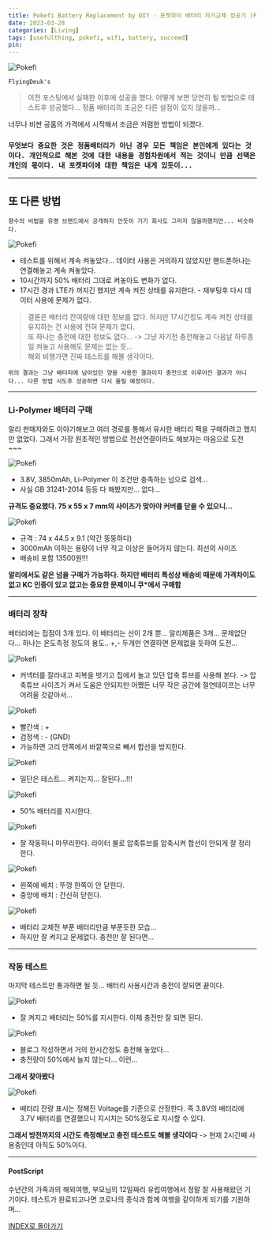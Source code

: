 ```yaml
---
title: Pokefi Battery Replacement by DIY - 포켓파이 배터리 자가교체 성공기 (Feat. wifi batt)author: FlyingDeuk
date: 2023-03-28
categories: [Living]
tags: [usefulthing, pokefi, wifi, battery, succeed]
pin:
---
```


![Pokefi](/img/living/pokefi/pokefibatt1.jpg)

`FlyingDeuk's`
> 이전 포스팅에서 실패한 이후에 성공을 했다. 어떻게 보면 당연히 될 방법으로 테스트후 성공했다... 정품 배터리의 조금은 다른 설정이 있지 않을까...

너무나 비싼 공홈의 가격에서 시작해서 조금은 저렴한 방법이 되겠다. 

### `무엇보다 중요한 것은 정품배터리가 아닌 경우 모든 책임은 본인에게 있다는 것이다. 개인적으로 해본 것에 대한 내용을 경험차원에서 적는 것이니 만큼 선택은 개인의 몫이다. 내 포켓파이에 대한 책임은 내게 있듯이...`

------

## 또 다른 방법
`향수의 비법을 유명 브랜드에서 공개하지 안듯이 기기 회사도 그러지 않을까했지만... 비슷하다. `


![Pokefi](/img/living/pokefi/batt_new1.jpg)
- 테스트를 위해서 계속 켜놓았다... 데이터 사용은 거의하지 않았지만 핸드폰하나는 연결해놓고 계속 켜놓았다.
- 10시간까지 50% 배터리 그대로 켜놓아도 변화가 없다.
- 17시간 경과 LTE가 꺼지긴 했지만 계속 켜진 상태를 유지한다. - 재부팅후 다시 데이터 사용에 문제가 없다.

> 결론은 배터리 잔여량에 대한 정보를 없다. 하지만 17시간정도 계속 켜진 상태를 유지하는 건 사용에 전혀 문제가 없다. <br>
또 하나는 충전에 대한 정보도 없다... -> 그냥 자기전 충전해놓고 다음날 하루종일 켜놓고 사용해도 문제는 없는 듯... <br>
해외 비행가면 진짜 테스트를 해볼 생각이다.

`위의 결과는 그냥 배터리에 남아있던 양을 사용한 결과이지 충전으로 이루어진 결과가 아니다... 다른 방법 시도후 성공하면 다시 올릴 예정이다. `

---------

### Li-Polymer 배터리 구매
알리 판매자와도 이야기해보고 여러 경로를 통해서 유사한 배터리 팩을 구매하려고 했지만 없었다. 그래서 가장 원초적인 방법으로 전선연결이라도 해보자는 마음으로 도전~~~

![Pokefi](/img/living/pokefi/pokefibatt2.jpg)
- 3.8V, 3850mAh, Li-Polymer 이 조건만 충족하는 넘으로 검색...
- 사실 GB 31241-2014 등등 다 해봤지만... 없다...

**규격도 중요했다. 75 x 55 x 7 mm의 사이즈가 맞아야 커버를 닫을 수 있으니...**

![Pokefi](/img/living/pokefi/pokefibatt9.jpg)
- 규격 : 74 x 44.5 x 9.1 (약간 뚱뚱하다)
- 3000mAh 이하는 용량이 너무 작고 이상은 들어가지 않는다. 최선의 사이즈
- 배송비 포함 13500원!!!

**알리에서도 같은 넘을 구매가 가능하다. 하지만 배터리 특성상 배송비 때문에 가격차이도 없고 KC 인증이 있고 없고는 중요한 문제이니 쿠*에서 구매함**

----------

### 배터리 장착
배터리에는 접점이 3개 있다. 이 배터리는 선이 2개 뿐... 알리제품은 3개... 문제없단다... 하나는 온도측정 정도의 용도.. +,- 두개만 연결하면 문제없을 듯하여 도전...

![Pokefi](/img/living/pokefi/pokefibatt11.jpg)
- 커넥터를 잘라내고 피복을 벗기고 집에서 놀고 있던 압축 튜브를 사용해 본다. -> 압축튜브 사이즈가 켜서 도움은 안되지만 어쨌든 너무 작은 공간에 절연테이프는 너무 어려울 것같아서...

![Pokefi](/img/living/pokefi/pokefibatt3.jpg)
- 빨간색 : +
- 검정색 : - (GND)
- 가능하면 고리 안쪽에서 바깥쪽으로 빼서 합선을 방지한다.

![Pokefi](/img/living/pokefi/pokefibatt4.jpg)
- 일단은 테스트... 켜지는지... 잘된다...!!!

![Pokefi](/img/living/pokefi/pokefibatt5.jpg)
- 50% 배터리를 지시한다.

![Pokefi](/img/living/pokefi/pokefibatt8.jpg)
- 잘 작동하니 마무리한다. 라이터 불로 압축튜브를 압축시켜 합선이 안되게 잘 정리한다.

![Pokefi](/img/living/pokefi/pokefibatt7.jpg)
- 왼쪽에 배치 : 뚜껑 한쪽이 안 닫힌다.
- 중앙에 배치 : 간신히 닫힌다.

![Pokefi](/img/living/pokefi/pokefibatt10.jpg)
- 배터리 교체전 부푼 배터리만큼 부푼듯한 모습...
- 하지만 잘 켜지고 문제없다. 충전만 잘 된다면...

-------

### 작동 테스트
마지막 테스트만 통과하면 될 듯... 배터리 사용시간과 충전이 잘되면 끝이다.

![Pokefi](/img/living/pokefi/pokefibatt6.jpg)
- 잘 켜지고 배터리는 50%를 지시한다. 이제 충전만 잘 되면 된다.

![Pokefi](/img/living/pokefi/pokefibatt12.jpg)
- 블로그 작성하면서 거의 한시간정도 충전해 놓았다...
- 충전량이 50%에서 늘지 않는다... 이런...

**그래서 찾아봤다**

![Pokefi](/img/living/pokefi/pokefibatt13.jpg)
- 배터리 잔량 표시는 정해진 Voltage를 기준으로 산정한다. 즉 3.8V의 배터리에 3.7V 배터리를 연결했으니 지시치는 50%정도로 지시할 수 있다.

**그래서 방전까지의 시간도 측정해보고 충전 테스트도 해볼 생각이다** -> 현재 2시간째 사용중인데 아직도 50%이다.


--------------

#### PostScript
수년간의 가족과의 해외여행, 부모님의 12일짜리 유럽여행에서 정말 잘 사용해왔던 기기이다. 테스트가 완료되고나면 코로나의 종식과 함께 여행을 같이하게 되기를 기원하며...

[INDEX로 돌아가기](/posts/pokefi/)
